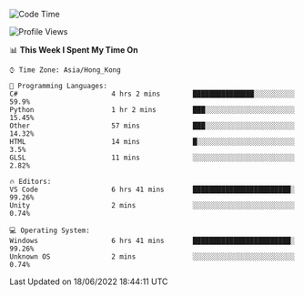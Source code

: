 <!--START_SECTION:waka-->
![Code Time](http://img.shields.io/badge/Code%20Time-26%20hrs%204%20mins-blue)

![Profile Views](http://img.shields.io/badge/Profile%20Views-6-blue)

📊 **This Week I Spent My Time On** 

```text
⌚︎ Time Zone: Asia/Hong_Kong

💬 Programming Languages: 
C#                       4 hrs 2 mins        ███████████████░░░░░░░░░░   59.9% 
Python                   1 hr 2 mins         ███░░░░░░░░░░░░░░░░░░░░░░   15.45% 
Other                    57 mins             ███░░░░░░░░░░░░░░░░░░░░░░   14.32% 
HTML                     14 mins             █░░░░░░░░░░░░░░░░░░░░░░░░   3.5% 
GLSL                     11 mins             ░░░░░░░░░░░░░░░░░░░░░░░░░   2.82%

🔥 Editors: 
VS Code                  6 hrs 41 mins       ████████████████████████░   99.26% 
Unity                    2 mins              ░░░░░░░░░░░░░░░░░░░░░░░░░   0.74%

💻 Operating System: 
Windows                  6 hrs 41 mins       ████████████████████████░   99.26% 
Unknown OS               2 mins              ░░░░░░░░░░░░░░░░░░░░░░░░░   0.74%

```


 Last Updated on 18/06/2022 18:44:11 UTC
<!--END_SECTION:waka-->
